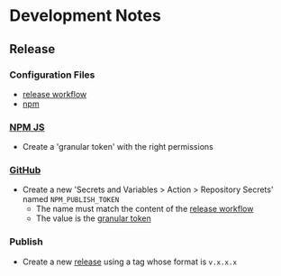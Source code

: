 # Development Notes

## Release

### Configuration Files

- [release workflow](./.github/workflows/release.yaml)
- [npm](./.github/workflows/release.yaml)

### [NPM JS](https://www.npmjs.com/package/chai-ts)

- Create a 'granular token' with the right permissions

### [GitHub](https://github.com/m-paternostro)

- Create a new 'Secrets and Variables > Action > Repository Secrets' named `NPM_PUBLISH_TOKEN`
  - The name must match the content of the [release workflow](#configuration-files)
  - The value is the [granular token](#npm-js)

### Publish

- Create a new [release](https://github.com/m-paternostro/chai-ts/releases) using a tag whose format is `v.x.x.x`
